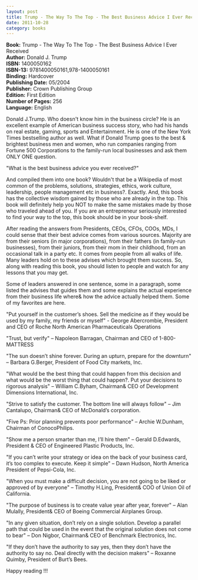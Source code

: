 ```yaml
---
layout: post
title: Trump - The Way To The Top - The Best Business Advice I Ever Received
date: 2011-10-28
category: books
---
```


**Book:** Trump - The Way To The Top - The Best Business Advice I Ever Received  
**Author:** Donald J. Trump  
**ISBN:** 1400050162  
**ISBN-13:** 9781400050161,978-1400050161  
**Binding:** Hardcover  
**Publishing Date:** 05/2004  
**Publisher:** Crown Publishing Group  
**Edition:** First Edition  
**Number of Pages:** 256  
**Language:** English  
  
Donald J.Trump. Who doesn't know him in the business circle? He is an excellent example of American business success story, who had his hands on real estate, gaming, sports and Entertainment. He is one of the New York Times bestselling author as well. What if Donald Trump goes to the best & brightest business men and women, who run companies ranging from Fortune 500 Corporations to the family-run local businesses and ask them ONLY ONE question.  
  
"What is the best business advice you ever received?"  
  
And compiled them into one book? Wouldn't that be a Wikipedia of most common of the problems, solutions, strategies, ethics, work culture, leadership, people management etc in business?. Exactly. And, this book has the collective wisdom gained by those who are already in the top. This book will definitely help you NOT to make the same mistakes made by those who traveled ahead of you. If you are an entrepreneur seriously interested to find your way to the top, this book should be in your book-shelf.  
  
After reading the answers from Presidents, CEOs, CFOs, COOs, MDs, I could sense that their best advice comes from various sources. Majority are from their seniors (in major corporations), from their fathers (in family-run businesses), from their juniors, from their mom in their childhood, from an occasional talk in a party etc. It comes from people from all walks of life. Many leaders hold on to these advises which brought them success. So, along with reading this book, you should listen to people and watch for any lessons that you may get.  
  
Some of leaders answered in one sentence, some in a paragraph, some listed the advises that guides them and some explains the actual experience from their business life where& how the advice actually helped them. Some of my favorites are here.  
  
"Put yourself in the customer’s shoes. Sell the medicine as if they would be used by my family, my friends or myself" - George Abercrombie, President and CEO of Roche North American Pharmaceuticals Operations  
  
"Trust, but verify" – Napoleon Barragan, Chairman and CEO of 1-800-MATTRESS  
  
"The sun doesn’t shine forever. During an upturn, prepare for the downturn" – Barbara G.Berger, President of Food City markets, Inc.  
  
"What would be the best thing that could happen from this decision and what would be the worst thing that could happen?. Put your decisions to rigorous analysis" – William C.Byham, Chairman& CEO of Development Dimensions International, Inc.  
  
"Strive to satisfy the customer. The bottom line will always follow" – Jim Cantalupo, Chairman& CEO of McDonald’s corporation.  
  
"Five Ps: Prior planning prevents poor performance" – Archie W.Dunham, Chairman of ConocoPhilips.  
  
"Show me a person smarter than me, I’ll hire them" – Gerald D.Edwards, President & CEO of Engineered Plastic Products, Inc.
  
"If you can’t write your strategy or idea on the back of your business card, it’s too complex to execute. Keep it simple" – Dawn Hudson, North America President of Pepsi-Cola, Inc.  
  
"When you must make a difficult decision, you are not going to be liked or approved of by everyone" – Timothy H.Ling, President& COO of Union Oil of California.  
  
"The purpose of business is to create value year after year, forever" – Alan Mulally, President& CEO of Boeing Commercial Airplanes Group.  
  
"In any given situation, don’t rely on a single solution. Develop a parallel path that could be used in the event that the original solution does not come to bear" – Don Nigbor, Chairman& CEO of Benchmark Electronics, Inc.  
  
"If they don’t have the authority to say yes, then they don’t have the authority to say no. Deal directly with the decision makers" – Roxanne Quimby, President of Burt’s Bees.  

Happy reading !!!  
